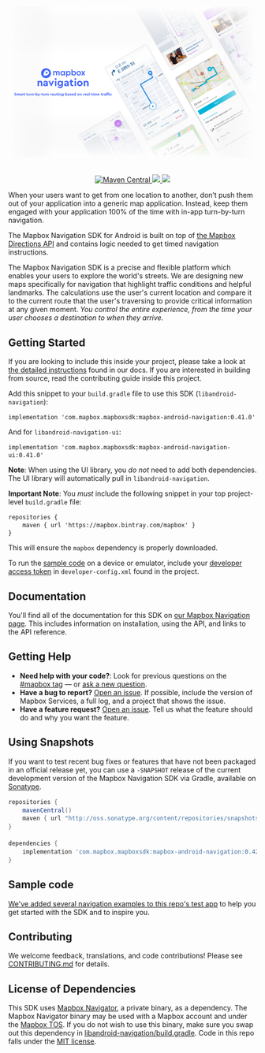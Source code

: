<div align="center">
  <a href="https://www.mapbox.com/android-docs/navigation/overview/"><img src="https://github.com/mapbox/mapbox-navigation-android/blob/master/.github/splash-img.png?raw=true" alt="Mapbox Service"></a>
</div>
<br>
<p align="center">
  <a href="https://maven-badges.herokuapp.com/maven-central/com.mapbox.mapboxsdk/mapbox-android-navigation">
    <img src="https://maven-badges.herokuapp.com/maven-central/com.mapbox.mapboxsdk/mapbox-android-navigation/badge.svg"
         alt="Maven Central">
  </a>
  <a href="https://circleci.com/gh/mapbox/mapbox-navigation-android">
    <img src="https://circleci.com/gh/mapbox/mapbox-navigation-android.svg?style=shield&circle-token=:circle-token">
  </a>
  <a href="https://codecov.io/gh/mapbox/mapbox-navigation-android">
    <img src="https://codecov.io/gh/mapbox/mapbox-navigation-android/branch/master/graph/badge.svg">
  </a>
</p>

When your users want to get from one location to another, don’t push them out of your application into a generic map application. Instead, keep them engaged with your application 100% of the time with in-app turn-by-turn navigation.

The Mapbox Navigation SDK for Android is built on top of [the Mapbox Directions API](https://www.mapbox.com/directions) and contains logic needed to get timed navigation instructions.

The Mapbox Navigation SDK is a precise and flexible platform which enables your users to explore the world's streets. We are designing new maps specifically for navigation that highlight traffic conditions and helpful landmarks. The calculations use the user's current location and compare it to the current route that the user's traversing to provide critical information at any given moment. _You control the entire experience, from the time your user chooses a destination to when they arrive._


## Getting Started

If you are looking to include this inside your project, please take a look at [the detailed instructions](https://www.mapbox.com/android-docs/navigation/overview/) found in our docs. If you are interested in building from source, read the contributing guide inside this project.

Add this snippet to your `build.gradle` file to use this SDK (`libandroid-navigation`):

```
implementation 'com.mapbox.mapboxsdk:mapbox-android-navigation:0.41.0'
```

And for `libandroid-navigation-ui`:

```
implementation 'com.mapbox.mapboxsdk:mapbox-android-navigation-ui:0.41.0'
```
**Note**:  When using the UI library, you _do not_ need to add both dependencies.  The UI library will automatically pull in `libandroid-navigation`.

**Important Note**: You _must_ include the following snippet in your top project-level `build.gradle` file:
```
repositories {
    maven { url 'https://mapbox.bintray.com/mapbox' }
}
```

This will ensure the `mapbox` dependency is properly downloaded.

To run the [sample code](#sample-code) on a device or emulator, include your [developer access token](https://www.mapbox.com/help/define-access-token/) in `developer-config.xml` found in the project. 
## Documentation

You'll find all of the documentation for this SDK on [our Mapbox Navigation page](https://www.mapbox.com/android-docs/navigation/overview/). This includes information on installation, using the API, and links to the API reference.

## Getting Help

- **Need help with your code?**: Look for previous questions on the [#mapbox tag](https://stackoverflow.com/questions/tagged/mapbox+android) — or [ask a new question](https://stackoverflow.com/questions/tagged/mapbox+android).
- **Have a bug to report?** [Open an issue](https://github.com/mapbox/mapbox-navigation-android/issues). If possible, include the version of Mapbox Services, a full log, and a project that shows the issue.
- **Have a feature request?** [Open an issue](https://github.com/mapbox/mapbox-navigation-android/issues/new). Tell us what the feature should do and why you want the feature.

## Using Snapshots

If you want to test recent bug fixes or features that have not been packaged in an official release yet, you can use a `-SNAPSHOT` release of the current development version of the Mapbox Navigation SDK via Gradle, available on [Sonatype](https://oss.sonatype.org/content/repositories/snapshots/com/mapbox/mapboxsdk/).

```gradle
repositories {
    mavenCentral()
    maven { url "http://oss.sonatype.org/content/repositories/snapshots/" }
}

dependencies {
    implementation 'com.mapbox.mapboxsdk:mapbox-android-navigation:0.42.0-SNAPSHOT'
}
```

## <a name="sample-code">Sample code

[We've added several navigation examples to this repo's test app](https://github.com/mapbox/mapbox-navigation-android/tree/master/app/src/main/java/com/mapbox/services/android/navigation/testapp/activity) to help you get started with the SDK and to inspire you.

## Contributing

We welcome feedback, translations, and code contributions! Please see [CONTRIBUTING.md](CONTRIBUTING.md) for details.

## License of Dependencies

This SDK uses [Mapbox Navigator](https://github.com/mapbox/mapbox-navigation-android/blob/45b2aeb5f21fe8d008f533d036774dbe891252d4/libandroid-navigation/build.gradle#L47), a private binary, as a dependency. The Mapbox Navigator binary may be used with a Mapbox account and under the [Mapbox TOS](https://www.mapbox.com/tos/). If you do not wish to use this binary, make sure you swap out this dependency in [libandroid-navigation/build.gradle](https://github.com/mapbox/mapbox-navigation-android/blob/master/libandroid-navigation/build.gradle). Code in this repo falls under the [MIT license](./LICENSE).
